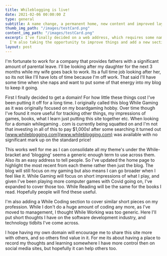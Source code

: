 ```yaml
---
title: Whileblogging is live!
date: 2021-02-06 00:00:00 Z
type: general
subtitle: A name change, a permanent home, new content and improved layout.
thumb_img_path: "/images/testCard.png"
content_img_path: "/images/testCard.png"
excerpt: I've finally decided on a web address, which requires some name changes.
  I'm also taking the opportunity to improve things and add a new section/
layout: post
---
```


I'm fortunate to work for a company that provides fathers with a significant amount of parental leave. I'll be looking after my daughter for the next 3 months while my wife goes back to work. Its a full time job looking after her, so its not like I'll have lots of time because I'm off work. That said I'll have some time when she naps and want to put some of that energy into my blog to keep it going.

First I finally decided to get a domain! For how little these things cost I've been putting it off for a long time. I originally called this blog While Gaming as it was originally focused on my boardgaming hobby. Over time though I've found it more useful for tracking other things, my impressions of games, books, what I learn just putting this site together etc. When looking for a domain whilegaming . com is currently being squatted on and I'm not that investing in all of this to pay $1,000s! after some searching it turned out [www.whileblogging.com](www.whileblogging.com) was available with no significant mark up on the standard price!

This works well for me as I can consolidate all my theme's under the While- bracket and 'blogging' seems a generic enough term to use across them. Also its an easy address to tell people. So I've updated the home page to highlight the most recent from each theme rather then just the blog. The blog will still focus on my gaming but also means I can go broader when I feel like it. While Gaming will focus on short impressions of what I play, and given I've been playing more computer games with Covid going on, I've expanded to cover those too. While Reading will be the same for the books I read. Hopefully people will find these useful.

I'm also adding a While Coding section to cover similar short pieces on my profession. While I don't do a huge amount of coding any more, as I've moved to management, I thought While Working was too generic. Here I'll put short thoughts I have on the software development industry, and technology tidbits I've come across.

I hope having my own domain will encourage me to share this site more with others, and so others find value in it. For me its about having a place to record my thoughts and learning somewhere I have more control then on social media sites, but hopefully it can help others too.